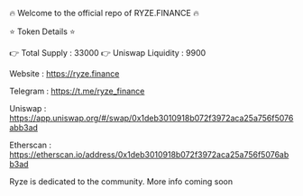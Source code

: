 🔥 Welcome to the official repo of RYZE.FINANCE 🔥


⭐️ Token Details ⭐️

👉 Total Supply : 33000
👉 Uniswap Liquidity : 9900


Website : https://ryze.finance

Telegram : https://t.me/ryze_finance

Uniswap : https://app.uniswap.org/#/swap/0x1deb3010918b072f3972aca25a756f5076abb3ad

Etherscan : https://etherscan.io/address/0x1deb3010918b072f3972aca25a756f5076abb3ad

Ryze is dedicated to the community. More info coming soon
